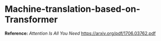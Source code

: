 # Machine-translation-based-on-Transformer

**Reference:** $Attention\ Is\ All\ You\ Need$   https://arxiv.org/pdf/1706.03762.pdf
